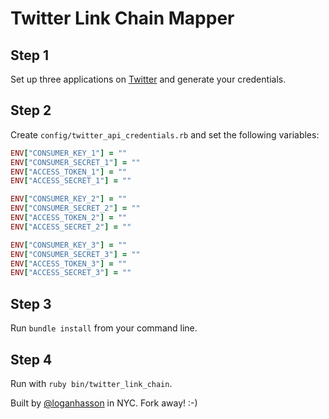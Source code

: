 # Twitter Link Chain Mapper

## Step 1

Set up three applications on [Twitter](http://dev.twitter.com) and generate your
credentials.

## Step 2

Create `config/twitter_api_credentials.rb` and set the following variables:

```ruby
ENV["CONSUMER_KEY_1"] = ""
ENV["CONSUMER_SECRET_1"] = ""
ENV["ACCESS_TOKEN_1"] = ""
ENV["ACCESS_SECRET_1"] = ""

ENV["CONSUMER_KEY_2"] = ""
ENV["CONSUMER_SECRET_2"] = ""
ENV["ACCESS_TOKEN_2"] = ""
ENV["ACCESS_SECRET_2"] = ""

ENV["CONSUMER_KEY_3"] = ""
ENV["CONSUMER_SECRET_3"] = ""
ENV["ACCESS_TOKEN_3"] = ""
ENV["ACCESS_SECRET_3"] = ""
```

## Step 3

Run `bundle install` from your command line.

## Step 4

Run with `ruby bin/twitter_link_chain`.

Built by [@loganhasson](http://twitter.com/loganhasson) in NYC. Fork away! :-)